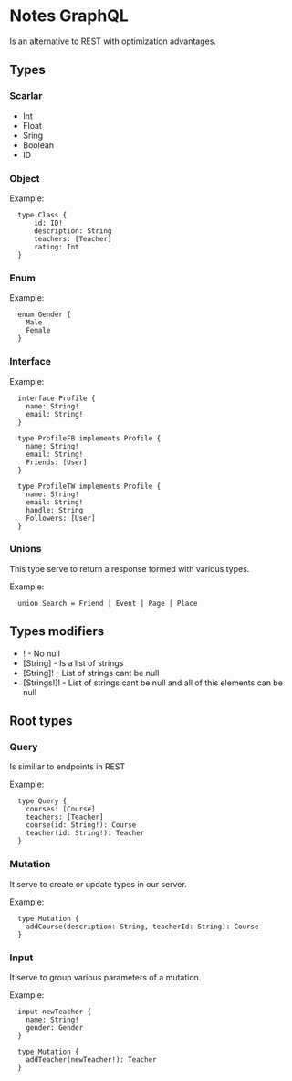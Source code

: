 # Notes GraphQL
Is an alternative to REST with optimization advantages.

## Types

### Scarlar
  * Int
  * Float
  * Sring
  * Boolean
  * ID

### Object
  Example: 
  ```
    type Class {
        id: ID!
        description: String
        teachers: [Teacher]
        rating: Int
    }
  ```
### Enum
  Example:
  ```
    enum Gender {
      Male
      Female
    }
  ```
### Interface

  Example: 
  ```
    interface Profile {
      name: String!
      email: String!
    }

    type ProfileFB implements Profile {
      name: String!
      email: String!
      Friends: [User]
    }

    type ProfileTW implements Profile {
      name: String!
      email: String!
      handle: String
      Followers: [User]
    }
  ```

### Unions

  This type serve to return a response formed with various types.

  Example: 
  ```
    union Search = Friend | Event | Page | Place
  ```

## Types modifiers
  
  * ! - No null
  * [String] - Is a list of strings
  * [String]! - List of strings cant be null
  * [Strings!]! - List of strings cant be null and all of this elements can be null

## Root types

### Query
  Is similiar to endpoints in REST
  
  Example: 
  ```
    type Query {
      courses: [Course]
      teachers: [Teacher]
      course(id: String!): Course
      teacher(id: String!): Teacher
    }
  ```

### Mutation
  It serve to create or update types in our server.

  Example:
  ```
    type Mutation {
      addCourse(description: String, teacherId: String): Course
    }
  ```

### Input
  It serve to group various parameters of a mutation.

  Example:
  ```
    input newTeacher {
      name: String!
      gender: Gender
    }

    type Mutation {
      addTeacher(newTeacher!): Teacher
    }
  ```



